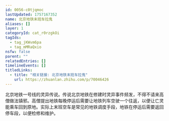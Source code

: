 ```yaml
---
id: 0056-c0tjqmoc
lastUpdated: 1757167352
name: 北京地铁末班车拉鬼
aliases: []
layer: 1
categoryId: cat_r0rzgkOi
tagIds:
  - tag_jKWvm6pa
  - tag_mMRaQxio
nsfw: false
parent: ""
relatedEntries: []
timelineEvents: []
titledLinks:
  - title: "相关链接: 北京地铁末班车拉鬼"
    url: https://zhuanlan.zhihu.com/p/70046426
---
```


北京地铁一号线的灵异传说。传说北京地铁在修建时灵异事件频发，不得不请来高僧做法镇邪。高僧提出地铁每晚停运后需要让地铁列车空驶一个往返，以便让亡灵能乘车回到原地。实际上末班空车是常见的地铁调度手段，地铁在停运后需要返回停车段，以便检修和维护。